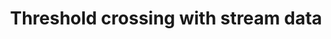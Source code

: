 ---
title: Threshold crossing with stream data
description: Learn how to use stream data for simple threshold crossing
weight: 1
---